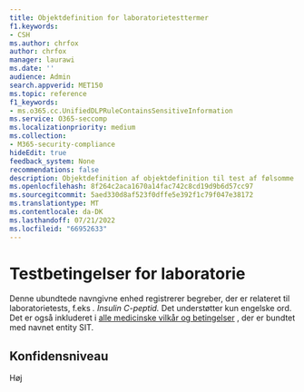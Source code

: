 ```yaml
---
title: Objektdefinition for laboratorietesttermer
f1.keywords:
- CSH
ms.author: chrfox
author: chrfox
manager: laurawi
ms.date: ''
audience: Admin
search.appverid: MET150
ms.topic: reference
f1_keywords:
- ms.o365.cc.UnifiedDLPRuleContainsSensitiveInformation
ms.service: O365-seccomp
ms.localizationpriority: medium
ms.collection:
- M365-security-compliance
hideEdit: true
feedback_system: None
recommendations: false
description: Objektdefinition af objektdefinition til test af følsomme oplysninger for laboratorietest.
ms.openlocfilehash: 8f264c2aca1670a14fac742c8cd19d9b6d57cc97
ms.sourcegitcommit: 5aed330d8af523f0dffe5e392f1c79f047e38172
ms.translationtype: MT
ms.contentlocale: da-DK
ms.lasthandoff: 07/21/2022
ms.locfileid: "66952633"
---
```

# <a name="lab-test-terms"></a>Testbetingelser for laboratorie

Denne ubundtede navngivne enhed registrerer begreber, der er relateret til laboratorietests, f.eks *. Insulin C-peptid.* Det understøtter kun engelske ord. Det er også inkluderet i [alle medicinske vilkår og betingelser](sit-defn-all-medical-terms-conditions.md) , der er bundtet med navnet entity SIT.

## <a name="confidence-level"></a>Konfidensniveau

Høj